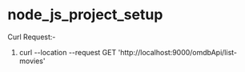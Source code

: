 # node_js_project_setup

Curl Request:- 

1. curl --location --request GET 'http://localhost:9000/omdbApi/list-movies'
